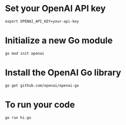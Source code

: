 # Set your OpenAI API key

```
export OPENAI_API_KEY=your-api-key
```

# Initialize a new Go module

```
go mod init openai
```

# Install the OpenAI Go library

```
go get github.com/openai/openai-go
```

# To run your code

```
go run hi.go
```
